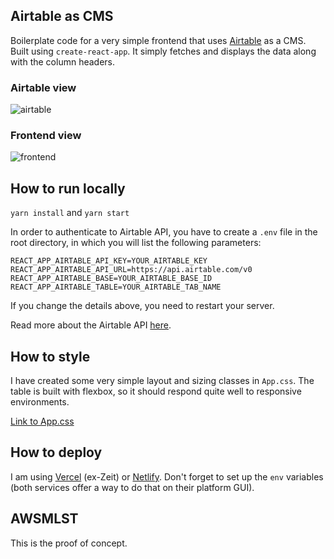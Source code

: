 ## Airtable as CMS

Boilerplate code for a very simple frontend that uses [Airtable](https://airtable.com/) as a CMS. Built using `create-react-app`. It simply fetches and displays the data along with the column headers.

### Airtable view
![airtable](airtable.png)

### Frontend view
![frontend](frontend.png)

## How to run locally

`yarn install` and `yarn start`


In order to authenticate to Airtable API, you have to create a `.env` file in the root directory, in which you will list the following parameters: 

```
REACT_APP_AIRTABLE_API_KEY=YOUR_AIRTABLE_KEY
REACT_APP_AIRTABLE_API_URL=https://api.airtable.com/v0
REACT_APP_AIRTABLE_BASE=YOUR_AIRTABLE_BASE_ID
REACT_APP_AIRTABLE_TABLE=YOUR_AIRTABLE_TAB_NAME
```

If you change the details above, you need to restart your server. 

Read more about the Airtable API [here](https://airtable.com/api).

## How to style
I have created some very simple layout and sizing classes in `App.css`. The table is built with flexbox, so it should respond quite well to responsive environments. 

[Link to App.css](https://github.com/Kallirroi/airtable_as_cms/blob/a74765ff50d81f57a625c2f8da03e81da854a2b4/src/App.css#L57)

## How to deploy
I am using [Vercel](https://vercel.com/) (ex-Zeit) or [Netlify](https://app.netlify.com/). Don't forget to set up the `env` variables (both services offer a way to do that on their platform GUI).

## AWSMLST 

This is the proof of concept.